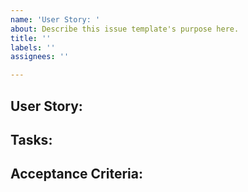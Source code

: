 ```yaml
---
name: 'User Story: '
about: Describe this issue template's purpose here.
title: ''
labels: ''
assignees: ''

---
```


## User Story:


## Tasks:


## Acceptance Criteria:
